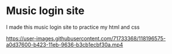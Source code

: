 # Music login site
<p>I made this music login site to practice my html and css</p>

https://user-images.githubusercontent.com/71733368/118196575-a0d37600-b423-11eb-9636-b3cb1ecbf30a.mp4

